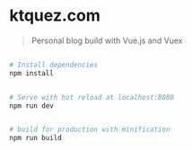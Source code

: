 # ktquez.com

> Personal blog build with Vue.js and Vuex

```bash

# Install dependencies
npm install


# Serve with hot reload at localhost:8080
npm run dev


# build for production with minification
npm run build

```